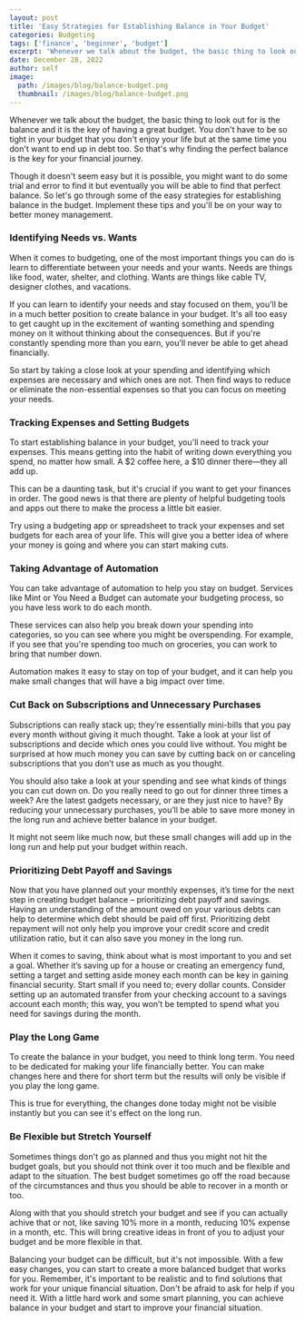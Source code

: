```yaml
---
layout: post
title: 'Easy Strategies for Establishing Balance in Your Budget'
categories: Budgeting
tags: ['finance', 'beginner', 'budget']
excerpt: 'Whenever we talk about the budget, the basic thing to look out for is the balance and it is the key of having a great budget.'
date: December 28, 2022
author: self
image:
  path: /images/blog/balance-budget.png
  thumbnail: /images/blog/balance-budget.png
---
```


Whenever we talk about the budget, the basic thing to look out for is the balance and it is the key of having a great budget. You don't have to be so tight in your budget that you don't enjoy your life but at the same time you don't want to end up in debt too. So that's why finding the perfect balance is the key for your financial journey.

Though it doesn't seem easy but it is possible, you might want to do some trial and error to find it but eventually you will be able to find that perfect balance. So let's go through some of the easy strategies for establishing balance in the budget. Implement these tips and you'll be on your way to better money management.

### Identifying Needs vs. Wants

When it comes to budgeting, one of the most important things you can do is learn to differentiate between your needs and your wants. Needs are things like food, water, shelter, and clothing. Wants are things like cable TV, designer clothes, and vacations.

If you can learn to identify your needs and stay focused on them, you'll be in a much better position to create balance in your budget. It's all too easy to get caught up in the excitement of wanting something and spending money on it without thinking about the consequences. But if you're constantly spending more than you earn, you'll never be able to get ahead financially.

So start by taking a close look at your spending and identifying which expenses are necessary and which ones are not. Then find ways to reduce or eliminate the non-essential expenses so that you can focus on meeting your needs.

### Tracking Expenses and Setting Budgets

To start establishing balance in your budget, you'll need to track your expenses. This means getting into the habit of writing down everything you spend, no matter how small. A $2 coffee here, a $10 dinner there—they all add up.

This can be a daunting task, but it's crucial if you want to get your finances in order. The good news is that there are plenty of helpful budgeting tools and apps out there to make the process a little bit easier.

Try using a budgeting app or spreadsheet to track your expenses and set budgets for each area of your life. This will give you a better idea of where your money is going and where you can start making cuts.

### Taking Advantage of Automation

You can take advantage of automation to help you stay on budget. Services like Mint or You Need a Budget can automate your budgeting process, so you have less work to do each month.

These services can also help you break down your spending into categories, so you can see where you might be overspending. For example, if you see that you're spending too much on groceries, you can work to bring that number down.

Automation makes it easy to stay on top of your budget, and it can help you make small changes that will have a big impact over time.

### Cut Back on Subscriptions and Unnecessary Purchases

Subscriptions can really stack up; they’re essentially mini-bills that you pay every month without giving it much thought. Take a look at your list of subscriptions and decide which ones you could live without. You might be surprised at how much money you can save by cutting back on or canceling subscriptions that you don’t use as much as you thought.

You should also take a look at your spending and see what kinds of things you can cut down on. Do you really need to go out for dinner three times a week? Are the latest gadgets necessary, or are they just nice to have? By reducing your unnecessary purchases, you’ll be able to save more money in the long run and achieve better balance in your budget.

It might not seem like much now, but these small changes will add up in the long run and help put your budget within reach.

### Prioritizing Debt Payoff and Savings

Now that you have planned out your monthly expenses, it’s time for the next step in creating budget balance – prioritizing debt payoff and savings. Having an understanding of the amount owed on your various debts can help to determine which debt should be paid off first. Prioritizing debt repayment will not only help you improve your credit score and credit utilization ratio, but it can also save you money in the long run.

When it comes to saving, think about what is most important to you and set a goal. Whether it’s saving up for a house or creating an emergency fund, setting a target and setting aside money each month can be key in gaining financial security. Start small if you need to; every dollar counts. Consider setting up an automated transfer from your checking account to a savings account each month; this way, you won’t be tempted to spend what you need for savings during the month.

### Play the Long Game

To create the balance in your budget, you need to think long term. You need to be dedicated for making your life financially better. You can make changes here and there for short term but the results will only be visible if you play the long game. 

This is true for everything, the changes done today might not be visible instantly but you can see it's effect on the long run.

### Be Flexible but Stretch Yourself

Sometimes things don't go as planned and thus you might not hit the budget goals, but you should not think over it too much and be flexible and adapt to the situation. The best budget sometimes go off the road because of the circumstances and thus you should be able to recover in a month or too.

Along with that you should stretch your budget and see if you can actually achive that or not, like saving 10% more in a month, reducing 10% expense in a month, etc. This will bring creative ideas in front of you to adjust your budget and be more flexible in that.

Balancing your budget can be difficult, but it's not impossible. With a few easy changes, you can start to create a more balanced budget that works for you. Remember, it's important to be realistic and to find solutions that work for your unique financial situation. Don't be afraid to ask for help if you need it. With a little hard work and some smart planning, you can achieve balance in your budget and start to improve your financial situation.
